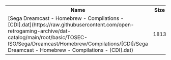 <table>
<tr><th>Name</th><th>Size</th></tr>
<tr><td>[Sega Dreamcast - Homebrew - Compilations - [CDI].dat](https://raw.githubusercontent.com/open-retrogaming-archive/dat-catalog/main/root/basic/TOSEC-ISO/Sega/Dreamcast/Homebrew/Compilations/[CDI]/Sega Dreamcast - Homebrew - Compilations - [CDI].dat)</td><td>1813</td></tr>
</table>
